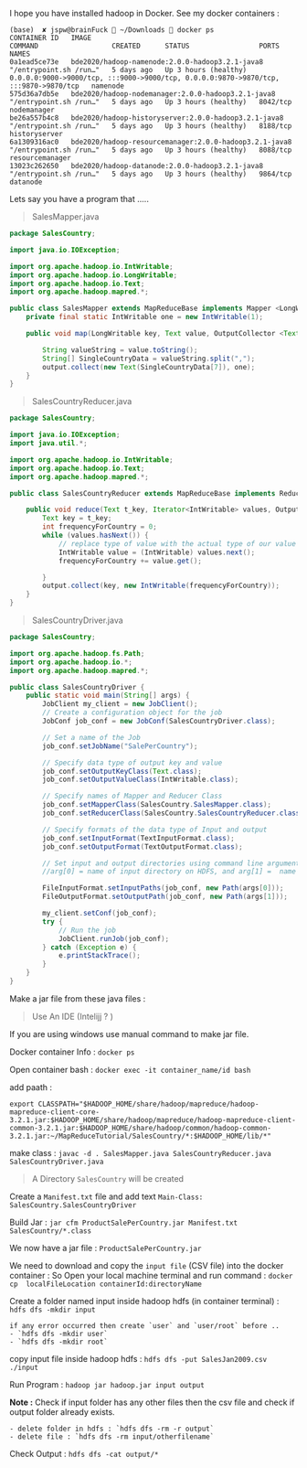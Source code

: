 I hope you have installed hadoop in Docker.
See my docker containers :

```
(base)  ✘ jspw@brainFuck  ~/Downloads  docker ps
CONTAINER ID   IMAGE                                                    COMMAND                  CREATED      STATUS                 PORTS                                                                                  NAMES
0a1ead5ce73e   bde2020/hadoop-namenode:2.0.0-hadoop3.2.1-java8          "/entrypoint.sh /run…"   5 days ago   Up 3 hours (healthy)   0.0.0.0:9000->9000/tcp, :::9000->9000/tcp, 0.0.0.0:9870->9870/tcp, :::9870->9870/tcp   namenode
575d36a7db5e   bde2020/hadoop-nodemanager:2.0.0-hadoop3.2.1-java8       "/entrypoint.sh /run…"   5 days ago   Up 3 hours (healthy)   8042/tcp                                                                               nodemanager
be26a557b4c8   bde2020/hadoop-historyserver:2.0.0-hadoop3.2.1-java8     "/entrypoint.sh /run…"   5 days ago   Up 3 hours (healthy)   8188/tcp                                                                               historyserver
6a1309316ac0   bde2020/hadoop-resourcemanager:2.0.0-hadoop3.2.1-java8   "/entrypoint.sh /run…"   5 days ago   Up 3 hours (healthy)   8088/tcp                                                                               resourcemanager
13023c262650   bde2020/hadoop-datanode:2.0.0-hadoop3.2.1-java8          "/entrypoint.sh /run…"   5 days ago   Up 3 hours (healthy)   9864/tcp                                                                               datanode
```

Lets say you have a program that .....

> SalesMapper.java

```java
package SalesCountry;

import java.io.IOException;

import org.apache.hadoop.io.IntWritable;
import org.apache.hadoop.io.LongWritable;
import org.apache.hadoop.io.Text;
import org.apache.hadoop.mapred.*;

public class SalesMapper extends MapReduceBase implements Mapper <LongWritable, Text, Text, IntWritable> {
	private final static IntWritable one = new IntWritable(1);

	public void map(LongWritable key, Text value, OutputCollector <Text, IntWritable> output, Reporter reporter) throws IOException {

		String valueString = value.toString();
		String[] SingleCountryData = valueString.split(",");
		output.collect(new Text(SingleCountryData[7]), one);
	}
}
```

> SalesCountryReducer.java

```java
package SalesCountry;

import java.io.IOException;
import java.util.*;

import org.apache.hadoop.io.IntWritable;
import org.apache.hadoop.io.Text;
import org.apache.hadoop.mapred.*;

public class SalesCountryReducer extends MapReduceBase implements Reducer<Text, IntWritable, Text, IntWritable> {

	public void reduce(Text t_key, Iterator<IntWritable> values, OutputCollector<Text,IntWritable> output, Reporter reporter) throws IOException {
		Text key = t_key;
		int frequencyForCountry = 0;
		while (values.hasNext()) {
			// replace type of value with the actual type of our value
			IntWritable value = (IntWritable) values.next();
			frequencyForCountry += value.get();

		}
		output.collect(key, new IntWritable(frequencyForCountry));
	}
}
```

> SalesCountryDriver.java

```java
package SalesCountry;

import org.apache.hadoop.fs.Path;
import org.apache.hadoop.io.*;
import org.apache.hadoop.mapred.*;

public class SalesCountryDriver {
    public static void main(String[] args) {
        JobClient my_client = new JobClient();
        // Create a configuration object for the job
        JobConf job_conf = new JobConf(SalesCountryDriver.class);

        // Set a name of the Job
        job_conf.setJobName("SalePerCountry");

        // Specify data type of output key and value
        job_conf.setOutputKeyClass(Text.class);
        job_conf.setOutputValueClass(IntWritable.class);

        // Specify names of Mapper and Reducer Class
        job_conf.setMapperClass(SalesCountry.SalesMapper.class);
        job_conf.setReducerClass(SalesCountry.SalesCountryReducer.class);

        // Specify formats of the data type of Input and output
        job_conf.setInputFormat(TextInputFormat.class);
        job_conf.setOutputFormat(TextOutputFormat.class);

        // Set input and output directories using command line arguments,
        //arg[0] = name of input directory on HDFS, and arg[1] =  name of output directory to be created to store the output file.

        FileInputFormat.setInputPaths(job_conf, new Path(args[0]));
        FileOutputFormat.setOutputPath(job_conf, new Path(args[1]));

        my_client.setConf(job_conf);
        try {
            // Run the job
            JobClient.runJob(job_conf);
        } catch (Exception e) {
            e.printStackTrace();
        }
    }
}
```

Make a jar file from these java files :

> Use An IDE (Intelijj ? )

If you are using windows use manual command to make jar file.

Docker container Info : `docker ps`

Open container bash : `docker exec -it container_name/id bash`

add paath :

```
export CLASSPATH="$HADOOP_HOME/share/hadoop/mapreduce/hadoop-mapreduce-client-core-3.2.1.jar:$HADOOP_HOME/share/hadoop/mapreduce/hadoop-mapreduce-client-common-3.2.1.jar:$HADOOP_HOME/share/hadoop/common/hadoop-common-3.2.1.jar:~/MapReduceTutorial/SalesCountry/*:$HADOOP_HOME/lib/*"
```

make class : `javac -d . SalesMapper.java SalesCountryReducer.java SalesCountryDriver.java`

> A Directory `SalesCountry` will be created

Create a `Manifest.txt` file and add text `Main-Class: SalesCountry.SalesCountryDriver`

Build Jar : `jar cfm ProductSalePerCountry.jar Manifest.txt SalesCountry/*.class`

We now have a jar file : `ProductSalePerCountry.jar`

We need to download and copy the `input file` (CSV file) into the docker container : So Open your local machine terminal and run command : `docker cp  localFileLocation containerId:directoryName`

Create a folder named input inside hadoop hdfs (in container terminal) : `hdfs dfs -mkdir input`

    if any error occurred then create `user` and `user/root` before ..
    - `hdfs dfs -mkdir user`
    - `hdfs dfs -mkdir root`

copy input file inside hadoop hdfs : `hdfs dfs -put SalesJan2009.csv ./input `

Run Program : `hadoop jar hadoop.jar input output`

**Note :** Check if input folder has any other files then the csv file and check if output folder already exists.

    - delete folder in hdfs : `hdfs dfs -rm -r output`
    - delete file : `hdfs dfs -rm input/otherfilename`

Check Output : `hdfs dfs -cat output/* `
